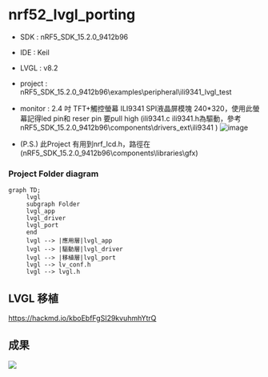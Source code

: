 # nrf52_lvgl_porting

- SDK : nRF5_SDK_15.2.0_9412b96
- IDE : Keil
- LVGL : v8.2
- project : nRF5_SDK_15.2.0_9412b96\examples\peripheral\ili9341_lvgl_test
- monitor : 2.4 吋 TFT+觸控螢幕 ILI9341 SPI液晶屏模塊 240*320，使用此螢幕記得led pin和 reser pin 要pull high (ili9341.c ili9341.h為驅動，參考 nRF5_SDK_15.2.0_9412b96\components\drivers_ext\ili9341 )
![image](https://user-images.githubusercontent.com/44420087/162472861-55d3612a-1763-4a74-acbe-10ca247e2c36.png)

- (P.S.) 此Project 有用到nrf_lcd.h，路徑在(nRF5_SDK_15.2.0_9412b96\components\libraries\gfx)

### Project Folder diagram
```mermaid
graph TD;
     lvgl
     subgraph Folder
     lvgl_app
     lvgl_driver
     lvgl_port
     end
     lvgl --> |應用層|lvgl_app
     lvgl --> |驅動層|lvgl_driver
     lvgl --> |移植層|lvgl_port
     lvgl --> lv_conf.h
     lvgl --> lvgl.h
```

## LVGL 移植

https://hackmd.io/kboEbfFgSI29kvuhmhYtrQ

## 成果
![](https://i.imgur.com/0sl662R.jpg)
